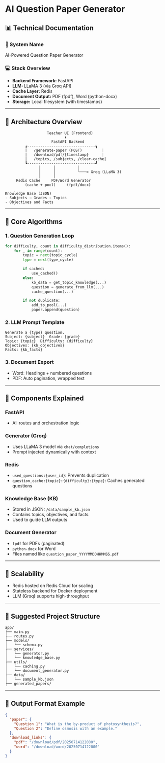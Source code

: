 # AI Question Paper Generator

## 📊 Technical Documentation

### 📅 System Name

AI-Powered Question Paper Generator

### 💻 Stack Overview

- **Backend Framework:** FastAPI
- **LLM:** LLaMA 3 (via Groq API)
- **Cache Layer:** Redis
- **Document Output:** PDF (fpdf), Word (python-docx)
- **Storage:** Local filesystem (with timestamps)

---

## 🏢 Architecture Overview

```
                   Teacher UI (Frontend)
                           ⬇️
                     FastAPI Backend
         ┏-------------------------------┓
         |   /generate-paper (POST)         |
         |   /download/pdf/{timestamp}      |
         |   /topics, /subjects, /clear-cache|
         ┗-------------------------------┛
               │      │          │
               │      │          └───> Groq (LLaMA 3)
               │      │
     Redis Cache     PDF/Word Generator
         (cache + pool)     (fpdf/docx)

Knowledge Base (JSON)
- Subjects → Grades → Topics
- Objectives and Facts
```

---

## 🔄 Core Algorithms

### 1. Question Generation Loop

```python
for difficulty, count in difficulty_distribution.items():
    for _ in range(count):
        topic = next(topic_cycle)
        type = next(type_cycle)

        if cached:
            use_cached()
        else:
            kb_data = get_topic_knowledge(...)
            question = generate_from_llm(...)
            cache_question(...)

        if not duplicate:
            add_to_pool(...)
            paper.append(question)
```

### 2. LLM Prompt Template

```
Generate a {type} question.
Subject: {subject}  Grade: {grade}
Topic: {topic}  Difficulty: {difficulty}
Objectives: {kb_objectives}
Facts: {kb_facts}
```

### 3. Document Export

- Word: Headings + numbered questions
- PDF: Auto pagination, wrapped text

---

## 🔗 Components Explained

### FastAPI

- All routes and orchestration logic

### Generator (Groq)

- Uses LLaMA 3 model via `chat/completions`
- Prompt injected dynamically with context

### Redis

- `used_questions:{user_id}`: Prevents duplication
- `question_cache:{topic}:{difficulty}:{type}`: Caches generated questions

### Knowledge Base (KB)

- Stored in JSON: `/data/sample_kb.json`
- Contains topics, objectives, and facts
- Used to guide LLM outputs

### Document Generator

- `fpdf` for PDFs (paginated)
- `python-docx` for Word
- Files named like `question_paper_YYYYMMDDHHMMSS.pdf`

---

## 🚀 Scalability

- Redis hosted on Redis Cloud for scaling
- Stateless backend for Docker deployment
- LLM (Groq) supports high-throughput

---

## 📁 Suggested Project Structure

```
app/
├── main.py
├── routes.py
├── models/
│   └── schema.py
├── services/
│   └── generator.py
│   └── knowledge_base.py
├── utils/
│   └── caching.py
│   └── document_generator.py
├── data/
│   └── sample_kb.json
├── generated_papers/
```

---

## 📄 Output Format Example

```json
{
  "paper": {
    "Question 1": "What is the by-product of photosynthesis?",
    "Question 2": "Define osmosis with an example."
  },
  "download_links": {
    "pdf": "/download/pdf/20250714122000",
    "word": "/download/word/20250714122000"
  }
}


